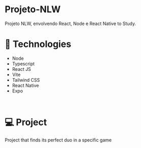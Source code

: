 # Projeto-NLW
Projeto NLW, envolvendo React, Node e React Native to Study.

<h1>🚀 Technologies</h1>
<ul>
  <li>Node</li>
  <li>Typescript</li>
  <li>React JS</li>
  <li>Vite</li>
  <li>Tailwind CSS</li>
  <li>React Native</li>
  <li>Expo</li>
</ul>
<br>
<h1>💻 Project</h1>
<span>Project that finds its perfect duo in a specific game</span>
